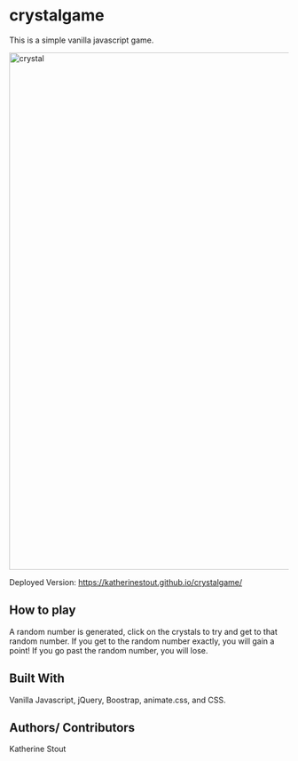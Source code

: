 # crystalgame
This is a simple vanilla javascript game. 

<img width="932" alt="crystal" src="https://user-images.githubusercontent.com/39039142/52142923-256da200-2628-11e9-9dba-4b5e6120c856.png">

Deployed Version: https://katherinestout.github.io/crystalgame/


## How to play
A random number is generated, click on the crystals to try and get to that random number.
If you get to the random number exactly, you will gain a point!
If you go past the random number, you will lose.

## Built With

Vanilla Javascript, jQuery, Boostrap, animate.css, and CSS.

## Authors/ Contributors

Katherine Stout
